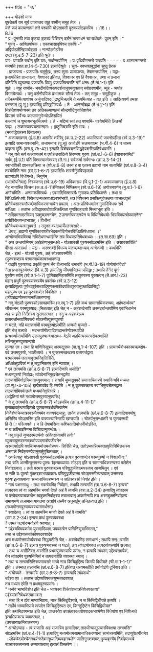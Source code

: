 +++
title = "१६"

+++
षोडशो मन्त्रः  
पूषन्नेकर्षे यम सूर्य प्राजाप्तय व्यूह रश्मीन् समूह तेजः ।  
यत्ते रूपं कल्याणतमं तत्ते पश्यामि योऽसावसौ पुरुषस्सोऽहमस्मि ।।16।।  
B.16  
" प्र.-पुनरपि तया दृष्टया द्रष्टव्यं विशिंषन् दर्शनं तत्साधनं चाभ्यर्थयते- पूषन् इति ।"  
" पूषन् - आश्रितपोषक । एकश्चासावृषिश्च एकर्षिः -"  
अद्वियोऽतीन्द्रियार्थद्रष्टा । नान्योऽतोऽस्ति  
द्रष्टा (बृ.उ.5-7-23) इति श्रुतेः ।  
यम- यमयति सर्वान् इति यमः, सर्वान्तर्यामिन् । यः पृथिवीमन्तरो यमयति - - - - - य आत्मानमन्तरो  
यमयति (शत.ब्रा.14-5-7.30) इत्यादिश्रुतेः । सूर्य- स्वभक्तबुद्धीनां सुष्ठु प्रेरक  
। प्राजापत्य - प्रजापतिः चतुर्मुखः, तस्य सुताः प्राजापत्याः, तेषामन्तर्यामिन् । यद्वा-  
प्रजापतिरेव प्राजापत्यः, वैश्वानर इतिवत्, विश्वानर एव हि वैश्वानरः; तथा च प्रजानां  
पतिरिति व्युत्पत्त्या प्रजापतिः विष्णुः प्रजापतिश्चरति गर्भे अन्तः (तै.ना.1-1) इति  
श्रुतेः । व्यूह रश्मीन्- भवदीयदिव्यरूपदर्शनानुपययुक्तान् स्वोग्ररशमीन्, व्यूह - व्यपोह  
विगमयेत्यर्थः । यत्तु दर्शनौपयिकं प्रभात्मकं सौम्यं तेजः - तत् समूह - समूहीकुरु ।  
तत्किमर्थमित्याशंक्य अर्जुनादिवद््द्रष्टुमिच्छामि ते रूपमित्याह - यत् इति । आदित्यवर्णं तमसः  
परस्तात् (पु.सू.) इत्यादिषु प्रसिद्धमित्यर्थः । ते - आनन्दोब्रह्म (तै.भृ.2-1) इति  
निरतिशयभोग्यस्य तव अतिकल्याणतमं सौन्दर्यादिगुणातिशयेन  
प्रियतमं सर्वेभ्यः कल्याणगुणेभ्योऽतिशयितं  
कल्याणं च शुभाश्रयभूतमित्यर्थः । ते - यद्दिव्यं रूपं तत् पश्यामि- पश्येयमिति लिङर्थो  
ग्राह्यः । लकारव्यत्ययश्छान्दसः । द्रष्टुमिच्छामि इति भावः ।  
(भगवद्धिग्रहस्य दिव्यत्वम्)  
" अकायमव्रणम् (ई.उ.8) अशरीरं शरीरेषु (क.उ.2-22) अपाणिपादो जवनोग्रहीता (श्वे.उ.3-19)"  
इत्यादि सामान्यवचनानि, अजायमानः (पु.सू) अजोऽपि सन्नव्ययात्मा (भ.गी.4-6) न चास्य  
प्राकृता मूर्तिः (वरा.पु.75-42) इत्यादि विशेषवचनसिद्धहेयशरीरप्रतिषेधपरणि ।  
" ननु यत्ते रूपं कल्याणतमं य एषोऽन्तरादित्ये हिरण्मयः पुरुषः (छां.उ.1-6-6) ईशावास्यमिदं"  
सर्वम् (ई.उ.1) पतिं विश्वस्यात्मेश्वरम् (तै.ना.) सर्वकर्मा सर्वगन्धः (छां.उ.3-14-2)  
स्वाभाविकी ज्ञानबलक्रिया च (श्वे.उ.6-8) तस्य ह वा एतस्य ब्रह्मणो नाम सत्यमिति (छां.उ.8-3-4)  
तस्योदिति नाम (छां.उ.1-6-7) इत्यादिभिः शास्त्रैर्गुणविग्रहादयो  
ब्रह्मणोऽपि विधीयन्ते ; निगुर्णम्  
(आत्मोपनिषत्) निरञ्जनम् (श्वे.उ.6-19) अविकाराय (वि.पु.1-2-1) अकायमव्रणम् (ई.उ.8)  
नेह नानास्ति किंचन (क.उ.4-11)निष्कलं निष्क्रियम् (श्वे.उ.6-19) अगोत्रमवर्णम् (मु.उ.1-1-6)  
अगोत्रमिति - अनामकमित्यर्थः । एवमादिभिश्शास्त्रैः गुणादयः प्रतिषिध्यन्ते । तथा च  
विधिप्रतिषेधयोः विरोधादन्यतरबाधोऽवश्यंभावी, तत्र निषेधस्य प्रसक्तिपूर्वकतया पश्चात्प्रवृत्तं  
प्रतिषेधशास्त्रम1पच्छेदाधिकरणन्यायेन प्रबलम् । अतः प्रतिषेधबलेन गुणादिविधयः सर्वे  
बाधिताः । ततश्च अविद्याख्यदोषपरिकल्पिता गुणविग्रहादयो मिथ्याभूता इति ।  
" तदिदमनादरणियम् 1पशुच्छागनयेन, 2उत्सर्गापवादनयेन च विधिनिषेधयोः भिन्नविषयत्वोपपादनेन"  
तयोर्विरोधगन्धाभावात् । विधीनां  
प्रतिषेधबाध्यत्वानुपपत्ते । तदुक्तं वरदाचार्येस्तत्त्वसारे -  
" 3यद््ब्रह्मणो गुणविकारशरीरभेदकर्मादिगोचरविधिप्रतिषेधवाचः ।"  
अन्योन्यभिन्नविषया नविरोधगन्धमर्हन्ति तन्न विधयःप्रतिषेधबाध्याः।।(त.सा.69) इति ।  
" अथ अन्तर्यामिणम् अहंग्रहेणानुसन्धत्ते - योऽसावसौ पुरुषस्सोऽहमस्मि इति । असावसाविति"  
वीप्सा आदरार्था । यद्वा - अदश्शब्दौ विभज्य यत्तच्छब्दाभ्याम् अन्वेतव्यौ । कथमिति  
चेत् - इत्थं - योऽसौ पुरुषः, अहं सोऽसावस्मीति ।  
(पुरुषशब्दस्य परमात्मार्थकत्वस्थापनम्)  
" यद्यपि पुरुषशब्दः प्रकृतिं पुरुषं चैव विध्यनादि उभावपि (भ.गी.13-19) योगोयोगविदां"  
नेता प्रधानपुरुषेश्वरः (वि.स.3) इत्यादिषु जीववाचितया प्रसिद्धः ; तथापि तेनेदं पूर्णं  
पुरुषेण सर्वम् (श्वे.उ.1-1-7) पूर्वमेवाहमिहासमिति तत्पुरुषस्य पुरुषत्वम् (तै.आर.1-23)  
महान् प्रभुर्वै पुरुषस्सत्त्वस्यैष प्रवर्तकः (श्वे.उ.3-12)  
इत्यादिश्रुत्या पूर्णत्वपूर्वसत्त्वादिगुणकसर्ववेदपठितपुरुषसूक्तादिप्रसिद्धो  
महापुरुष एव इह पुरुषशब्देन विवक्षितः ।  
(जीवब्रह्मणोस्सामानाधिकरण्यम्)  
" ननु योऽसौ पुरुषस्सोऽसावहमस्मि (म.स्मृ.1-7) इति कथं सामानाधिकरण्यम्, अहंपदार्थस्य"  
जीवात्मनः परमपुरुषाद््भिन्नत्वात् इति चेत् न - अहंशब्देनापि अस्मदर्थान्तर्यामिण एवाभिधानेन  
अहं स इति निर्देशस्य सुसंगतत्वात् । ननु च अहंशब्दस्य  
प्रत्यगर्थान्तर्यामिपरत्वे सोऽस्मीत्युत्तमपुरुषो  
न घटते, नहि मदन्तर्यामी परमपुरुषोऽस्मीति अन्वयो युज्यते -  
इति चेत् उच्यते । मदन्तर्यामीत्यादिशब्दान्तरेणोपस्थापिते  
प्रत्यगर्थान्तर्यामिणि उत्तमपुरुषान्वयासम्भ- वेऽपि अहमित्यस्मत्पदोपस्थापिते  
तस्मिन्नुत्तमपुरुषान्वयो  
युज्यत एव। तथा हि पाणिनिसूत्रम् अस्मद्युत्तमः (पा.सू.1-4-107) इति । प्रत्यगर्थबोधकास्मच्छब्दोप-  
पदे उत्तमपुरुषो, भवतीत्यर्थः । न पुनरस्मच्छब्दस्य प्रत्यगर्थद्वारा  
परमात्मपर्यन्ततायामुत्तमनिवृत्तिरिति,  
अधिकंतुप्रविष्टं न तु तद्धानिकरम् इति न्यायात् ।  
" एवं तत्त्वमसि (छां.उ.6-8-7) इत्यादिष्वपि असीति"  
मध्यमपुरुषो निर्वाह्यः; त्वंपदेनाभिमुखचेतनद्वारैव  
तदन्तर्यामिणोऽभिधानाभ्युपगमात् । तत्रापि युष्मद्युपपदे समानाधिकरणे स्थानिन्यपि मध्यमः  
(पा.सू.1-4-105) इत्येतावदेव हि स्मर्यते । न तु युष्मच्छब्दस्य स्वाभिमुखचेतनद्वारा  
तदन्तर्यामिपर्यन्तत्वे मध्यमनिवृत्तिपरि ।  
(अद्वैतिनां मते मध्यमोत्तमपुरुषानुपपत्तिः)  
" ये तु तत्त्वमसि (छां.उ.6-8-7) सोऽहमस्मि (छां.उ.4-11-1)"  
इत्यादावहंत्वमादिशब्दे युष्मदस्मदर्थपरित्यागेन  
निर्विशेषचिन्मात्रस्वरूपैक्यमेव वाक्यवेद्यमाहुः, तानेव तत्त्वमसि (छां.उ.6-8-7) इत्यादिवाक्योषु  
असिरिव सोऽहमस्मि इति वाक्यस्थास्मिरपि खण्डयति । श्रोतर्यनुसन्धातरि च युष्मदस्मदी  
हि तै ः परित्यक्ते । न हि तेषामसिना कश्चित्प्रतिबोधनीयोऽस्ति,  
न च कश्चिदस्मिना विशिष्यानुसन्धेयः ।  
" ननु प्रकृते युष्मदस्मदर्थयोः अविवक्षायामपि तयोः"  
व्युत्पन्नयुष्मदस्मच्छब्दोपपदमात्रोपजीवनेन  
अस्मत्पक्षेऽपि क्वचिन्मध्यमोत्तमयोरुपप- त्तिरिति चेन्न, ततोऽप्यपरित्यक्तप्रवृत्तिनिमित्तकस्य  
अस्माकं निर्वहणस्यैवानुसर्तुमुचितत्वात् ।  
" अपरेत्वाहुः योऽसावसौ पुरुषस्सोऽहमस्मि इत्यत्र पुरुषशब्देन परमपुरुषो न विवक्षणीयः,"  
तथा सति अस्मीत्युत्तमस्य पुरुषः 1इत्याख्यायाः सोऽहम् इति च सामानाधिकरण्यस्य क्लेशेन  
निर्वाह्यत्वात् । ततो वरमत्र पुरुषशब्दस्य परिशुद्धजीवात्मपरत्वम् आश्रयितुम् । एवं  
च सति यः पुरुषो मुक्तदशाभाव्याकारः परिशुद्धजीवात्मा सोऽहमस्मीत्यन्वयात् उत्तमस्य  
पुरुषः इत्याख्यायाः सामानाधिकरण्यस्य च अतिस्वरसो निर्वाह इति ।  
" नायं पक्षस्साधुः - तथा भवत्वेवमिह निर्वहणं, तथापि तत्त्वमसि (छां.उ.6-8-7) इत्यत्र"  
तत्पदस्य त्वं वा अहमस्मि भगवो देवते अहं वै त्वमसि (वरा.उ.2-34) इत्यादिषु त्वंपदस्य  
च परदेवतावाचकत्वेन त्वदुक्तनिर्वाहस्य तत्राभावात् अकामेनापि तत्र अस्मदुक्तनिर्वाहस्य  
समाश्रयणे तत्समानन्यायतया अत्रापि तस्यैव अनुसर्तुम् उचितत्वात् इति ।  
(मध्यमोत्तमपुरुषव्यवस्थासमर्थनम्)  
" स्यादेतत् । त्वं वा अहमस्मि भगवो देवते अहं वै त्वमसि"  
(वरा.उ.2-34) इत्यत्र कथं पुरुषव्यवस्था  
? त्वमहं पदयोरुभयोरपि श्रवणात् ।  
" उद्देश्यविषयकमेव युष्मदादिपदम् उपपदत्वेन पाणिनिसूत्राभिमतम्,"  
तथा च उद्देश्यसमर्पकोपपदवशादेव  
अत्र मध्यमोत्तमयोर्व्यवस्था सिद्धयतीति चेत् - अस्त्वेवमिह समाधानं ; तथापि तत्त््वमसि  
(छां.उ.6-8-7) इत्यत्र पुरुषव्यवस्था न घटते, तत्र त्वंपदयोगवत् तत्पदयोगस्यापि सत्त्वात्  
। तथा च असीतिवत् अस्तीति प्रथमपुरुषस्यापि प्रसंगः, न ह्यत्रापि त्वंपदम् उद्देश्यसमर्पकं,  
येन त्वंपदमेव पुरुषनिमित्तं न तत्पदमपीति व्यवस्था स्यात् ।  
" तथा च तत्त्वमसिनिरूपणावसरे भाष्ये नात्र किंचिदुद्दिश्य किमपि विधीयते (श्री.भा.1-1-1)"  
इति । तस्मात् तत्त्वमसि (छां.उ.6-8-7) इतिवत् तत्त्वमस्तीति प्रयोगोऽपि दुर्निवार इति ।  
" अत्रोच्यते - तत्त्वमसि (छां.उ.6-8-7) इत्यत्रापि त्वंपदार्थ"  
उद्देश्य एव । ततश्च उद्देश्यविषयकयुष्मत्पदवशात्  
तत्र मध्यम एवेति न प्रथमपुरुषप्रसंगः ।  
" नन्वेवं भाष्यविरोध इति चेन्न - भाष्यस्य विधेयांशमात्रनिषेधपरतया"  
उद्देश्यांशनिषेधकत्वाभावात्  
। तथा हि न ह्येवं भाष्याभिप्रायः, नात्र किंचिदुद्दिश्यते, न च किंचिद्विधीयते इत्यपि ।  
" तर्ह्येवं भाष्याभिप्राये त्वंपदेन किंचिदुद्दिश्यत एव, किन्तूद्दिष्टेन किंचिद्विधीयत"  
इति कथमिदवगम्यत इति चेन्न, प्राप्तस्यैव उपसंहारकत्वोपपादकभाष्येणैव विधेयांश एव निषिध्यते  
इत्यभिप्रायस्य व्यक्तत्वात् ।  
(उपचारपक्षनिराकरणम्)  
" अन्योऽप्याह - त्वं राजासि अहं राजास्मि इत्यादिवत् तादधीन्याद्युपचारविवक्षया तत्त्वमसि"  
सोऽहमस्मि (छां.उ.4-11-1) इत्यादिषु मध्यमोत्तमसामानाधिकरण्यानां सामंजस्यमिति, तदप्युपेक्षणीयमेव  
। लोकवेदयोश्चेतनपर्यन्तदेवमनुष्यादिव्यवहारबलेन जातिगुणशब्दवत् मुख्यवृत्त्यैव निर्वाहसम्भवे  
उपचारकल्पनस्य अन्याय्यत्वात् इत्यलं विस्तरेण ।।